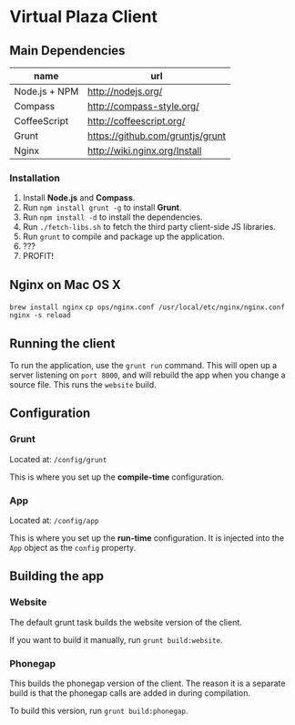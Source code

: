 
# Virtual Plaza Client


## Main Dependencies

name          | url
--------------|-----------------------------------
Node.js + NPM | http://nodejs.org/
Compass       | http://compass-style.org/
CoffeeScript  | http://coffeescript.org/
Grunt         | https://github.com/gruntjs/grunt
Nginx         | http://wiki.nginx.org/Install


### Installation

1. Install **Node.js** and **Compass**.
2. Run `npm install grunt -g` to install **Grunt**.
4. Run `npm install -d` to install the dependencies.
5. Run `./fetch-libs.sh` to fetch the third party client-side JS libraries.
6. Run `grunt` to compile and package up the application.
7. ???
8. PROFIT!

## Nginx on Mac OS X

`brew install nginx`
`cp ops/nginx.conf /usr/local/etc/nginx/nginx.conf`
`nginx -s reload`

## Running the client

To run the application, use the `grunt run` command. This will open up a
server listening on `port 8000`, and will rebuild the app when you change
a source file. This runs the `website` build.


## Configuration

### Grunt

Located at: `/config/grunt`

This is where you set up the **compile-time** configuration.


### App

Located at: `/config/app`

This is where you set up the **run-time** configuration. It is injected into the `App` object as the
`config` property.


## Building the app

### Website

The default grunt task builds the website version of the client.

If you want to build it manually, run `grunt build:website`.

### Phonegap

This builds the phonegap version of the client. The reason it is a separate build
is that the phonegap calls are added in during compilation.

To build this version, run `grunt build:phonegap`.
